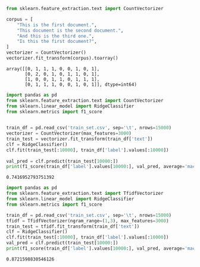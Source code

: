 ```python
from sklearn.feature_extraction.text import CountVectorizer
```


```python
corpus = [
    "This is the first document.",
    "This document is the second document.",
    "And this is the third one.",
    "Is this the first document?",
]
vectorizer = CountVectorizer()
vectorizer.fit_transform(corpus).toarray()
```




    array([[0, 1, 1, 1, 0, 0, 1, 0, 1],
           [0, 2, 0, 1, 0, 1, 1, 0, 1],
           [1, 0, 0, 1, 1, 0, 1, 1, 1],
           [0, 1, 1, 1, 0, 0, 1, 0, 1]], dtype=int64)




```python
import pandas as pd
from sklearn.feature_extraction.text import CountVectorizer 
from sklearn.linear_model import RidgeClassifier 
from sklearn.metrics import f1_score
 
```


```python
train_df = pd.read_csv('train_set.csv', sep='\t', nrows=15000)
vectorizer = CountVectorizer(max_features=3000) 
train_test = vectorizer.fit_transform(train_df['text'])
clf = RidgeClassifier() 
clf.fit(train_test[:10000], train_df['label'].values[:10000])
 
val_pred = clf.predict(train_test[10000:]) 
print(f1_score(train_df['label'].values[10000:], val_pred, average='macro')) 
```

    0.7416952793751392
    


```python
import pandas as pd
from sklearn.feature_extraction.text import TfidfVectorizer 
from sklearn.linear_model import RidgeClassifier 
from sklearn.metrics import f1_score

```


```python
train_df = pd.read_csv('train_set.csv', sep='\t', nrows=15000)
tfidf = TfidfVectorizer(ngram_range=(1,3), max_features=3000) 
train_test = tfidf.fit_transform(train_df['text'])
clf = RidgeClassifier() 
clf.fit(train_test[:10000], train_df['label'].values[:10000])
val_pred = clf.predict(train_test[10000:]) 
print(f1_score(train_df['label'].values[10000:], val_pred, average='macro'))
```

    0.8721598830546126
    


```python

```
